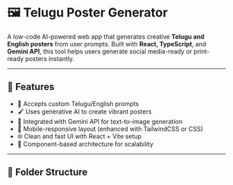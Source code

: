 # 🖼️ Telugu Poster Generator

A low-code AI-powered web app that generates creative **Telugu and English posters** from user prompts. Built with **React, TypeScript**, and **Gemini API**, this tool helps users generate social media-ready or print-ready posters instantly.

---

## 🚀 Features

- 🎯 Accepts custom Telugu/English prompts
- 🖌️ Uses generative AI to create vibrant posters
- 🧠 Integrated with Gemini API for text-to-image generation
- 📱 Mobile-responsive layout (enhanced with TailwindCSS or CSS)
- 🌐 Clean and fast UI with React + Vite setup
- 🧩 Component-based architecture for scalability

---

## 📁 Folder Structure

